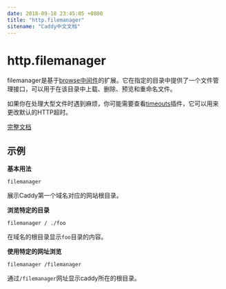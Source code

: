 ```yaml
---
date: 2018-09-18 23:45:05 +0800
title: "http.filemanager"
sitename: "Caddy中文文档"
---
```


# http.filemanager

filemanager是基于[browse中间件](http.browse.md)的扩展。它在指定的目录中提供了一个文件管理接口，可以用于在该目录中上载、删除、预览和重命名文件。

如果你在处理大型文件时遇到麻烦，你可能需要查看[timeouts](timeouts.md)插件，它可以用来更改默认的HTTP超时。

[完整文档](https://filebrowser.github.io/caddy/)

## 示例

__基本用法__

```caddy
filemanager
```

展示Caddy第一个域名对应的网站根目录。

__浏览特定的目录__

```caddy
filemanager / ./foo
```

在域名的根目录显示`foo`目录的内容。

__使用特定的网址浏览__

```caddy
filemanager /filemanager
```

通过`/filemanager`网址显示caddy所在的根目录。